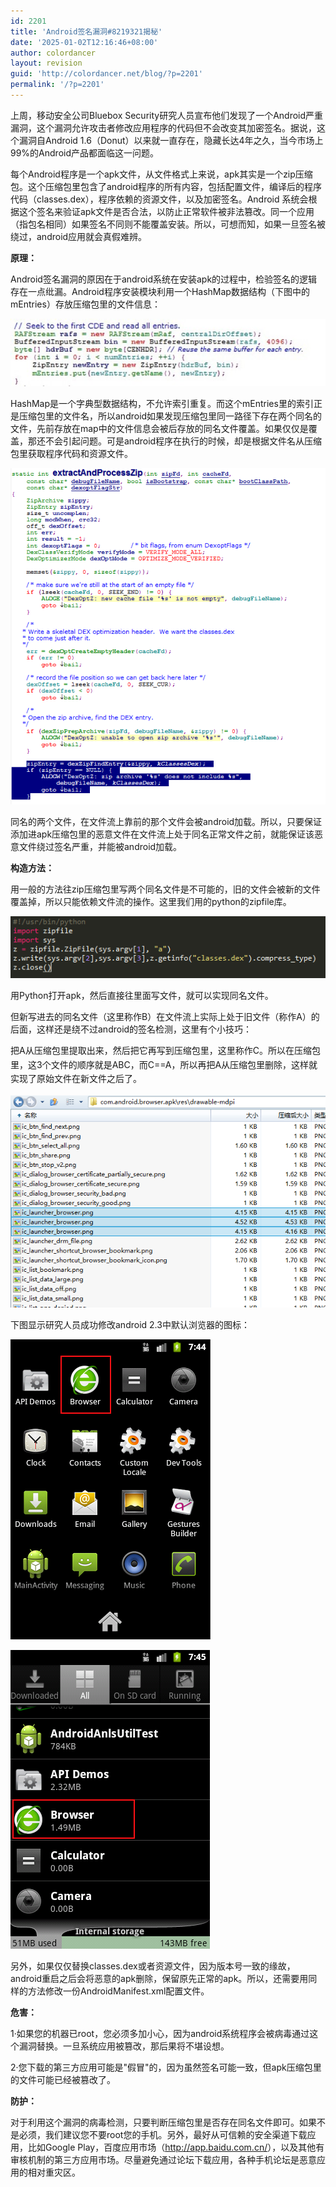 ```yaml
---
id: 2201
title: 'Android签名漏洞#8219321揭秘'
date: '2025-01-02T12:16:46+08:00'
author: colordancer
layout: revision
guid: 'http://colordancer.net/blog/?p=2201'
permalink: '/?p=2201'
---
```


 上周，移动安全公司Bluebox Security研究人员宣布他们发现了一个Android严重漏洞，这个漏洞允许攻击者修改应用程序的代码但不会改变其加密签名。据说，这个漏洞自Android 1.6（Donut）以来就一直存在，隐藏长达4年之久，当今市场上99%的Android产品都面临这一问题。

 每个Android程序是一个apk文件，从文件格式上来说，apk其实是一个zip压缩包。这个压缩包里包含了android程序的所有内容，包括配置文件，编译后的程序代码（classes.dex），程序依赖的资源文件，以及加密签名。Android 系统会根据这个签名来验证apk文件是否合法，以防止正常软件被非法篡改。同一个应用（指包名相同）如果签名不同则不能覆盖安装。所以，可想而知，如果一旦签名被绕过，android应用就会真假难辨。

 **原理：**

 Android签名漏洞的原因在于android系统在安装apk的过程中，检验签名的逻辑存在一点纰漏。Android程序安装模块利用一个HashMap数据结构（下图中的mEntries）存放压缩包里的文件信息：

 [![](/images/wp-content/uploads/2013/07/071113_0533_Android1.jpg)](http://seclab.safe.baidu.com/wp-content/uploads/wp-display-data.php?filename=1373442827bluebox1.jpg&type=image%2Fjpeg&width=490&height=105)

 HashMap是一个字典型数据结构，不允许索引重复。而这个mEntries里的索引正是压缩包里的文件名，所以android如果发现压缩包里同一路径下存在两个同名的文件，先前存放在map中的文件信息会被后存放的同名文件覆盖。如果仅仅是覆盖，那还不会引起问题。可是android程序在执行的时候，却是根据文件名从压缩包里获取程序代码和资源文件。

 [![](/images/wp-content/uploads/2013/07/071113_0533_Android2.png)](http://seclab.safe.baidu.com/wp-content/uploads/wp-display-data.php?filename=1373442828bluebox2.png&type=image%2Fpng&width=591&height=631)

 同名的两个文件，在文件流上靠前的那个文件会被android加载。所以，只要保证添加进apk压缩包里的恶意文件在文件流上处于同名正常文件之前，就能保证该恶意文件绕过签名严重，并能被android加载。

 **构造方法：**

 用一般的方法往zip压缩包里写两个同名文件是不可能的，旧的文件会被新的文件覆盖掉，所以只能依赖文件流的操作。这里我们用的python的zipfile库。

 [![](/images/wp-content/uploads/2013/07/071113_0533_Android3.png)](http://seclab.safe.baidu.com/wp-content/uploads/wp-display-data.php?filename=13735201431.PNG&type=image%2Fpng&width=516&height=102)

 用Python打开apk，然后直接往里面写文件，就可以实现同名文件。

 但新写进去的同名文件（这里称作B）在文件流上实际上处于旧文件（称作A）的后面，这样还是绕不过android的签名检测，这里有个小技巧：

 <span style="line-height: 1.6em;">把A从压缩包里提取出来，然后把它再写到压缩包里，这里称作C。所以在压缩包里，这3个文件的顺序就是ABC，而C==A，所以再把A从压缩包里删除，这样就实现了原始文件在新文件之后了。</span>

 [![](/images/wp-content/uploads/2013/07/071113_0533_Android4.png)](http://seclab.safe.baidu.com/wp-content/uploads/wp-display-data.php?filename=13735201442.PNG&type=image%2Fpng&width=627&height=423)

 下图显示研究人员成功修改android 2.3中默认浏览器的图标：

 [![](/images/wp-content/uploads/2013/07/071113_0533_Android5.png)](http://seclab.safe.baidu.com/wp-content/uploads/wp-display-data.php?filename=1373442829bluebox3.png&type=image%2Fpng&width=320&height=480)

 [![](/images/wp-content/uploads/2013/07/071113_0533_Android6.png)](http://seclab.safe.baidu.com/wp-content/uploads/wp-display-data.php?filename=1373442830bluebox4.png&type=image%2Fpng&width=319&height=478)

 另外，如果仅仅替换classes.dex或者资源文件，因为版本号一致的缘故，android重启之后会将恶意的apk删除，保留原先正常的apk。所以，还需要用同样的方法修改一份AndroidManifest.xml配置文件。

 **危害：**

 1·如果您的机器已root，您必须多加小心，因为android系统程序会被病毒通过这个漏洞替换。一旦系统应用被篡改，那后果将不堪设想。

 2·您下载的第三方应用可能是"假冒"的，因为虽然签名可能一致，但apk压缩包里的文件可能已经被篡改了。

 **防护：**

 对于利用这个漏洞的病毒检测，只要判断压缩包里是否存在同名文件即可。如果不是必须，我们建议您不要root您的手机。另外，最好从可信赖的安全渠道下载应用，比如Google Play，百度应用市场（<http://app.baidu.com.cn/>），以及其他有审核机制的第三方应用市场。尽量避免通过论坛下载应用，各种手机论坛是恶意应用的相对重灾区。